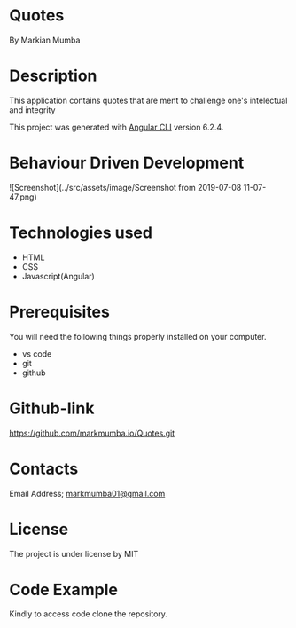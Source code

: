 # Quotes
By Markian Mumba

# Description
This application contains quotes that are ment to challenge one's intelectual and integrity

This project was generated with [Angular CLI](https://github.com/angular/angular-cli) version 6.2.4.
# Behaviour Driven Development
![Screenshot](../src/assets/image/Screenshot from 2019-07-08 11-07-47.png)



# Technologies used
* HTML
* CSS
* Javascript(Angular)



# Prerequisites
You will need the following things properly installed on your computer.

* vs code
* git
* github

# Github-link
https://github.com/markmumba.io/Quotes.git

# Contacts
Email Address; markmumba01@gmail.com
# License
The project is under license by MIT

# Code Example
Kindly to access code clone the repository.

